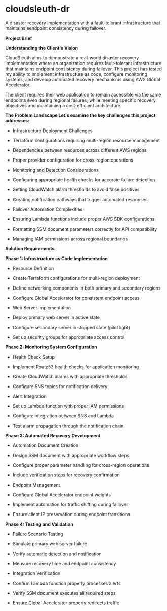 # cloudsleuth-dr
A disaster recovery implementation with a fault-tolerant infrastructure that maintains eendpoint consistency during failover.

**Project Brief**

**Understanding the Client's Vision**

CloudSleuth aims to demonstrate a real-world disaster recovery implementation where an organization requires fault-tolerant infrastructure that maintains endpoint consistency during failover. This project has tested my ability to implement infrastructure as code, configure monitoring systems, and develop automated recovery mechanisms using AWS Global Accelerator.

The client requires their web application to remain accessible via the same endpoints even during regional failures, while meeting specific recovery objectives and maintaining a cost-efficient architecture.

**The Problem Landscape
Let's examine the key challenges this project addresses:**

- Infrastructure Deployment Challenges

- Terraform configurations requiring multi-region resource management

- Dependencies between resources across different AWS regions

- Proper provider configuration for cross-region operations

- Monitoring and Detection Considerations

- Configuring appropriate health checks for accurate failure detection

- Setting CloudWatch alarm thresholds to avoid false positives

- Creating notification pathways that trigger automated responses

- Failover Automation Complexities

- Ensuring Lambda functions include proper AWS SDK configurations

- Formatting SSM document parameters correctly for API compatibility

- Managing IAM permissions across regional boundaries

**Solution Requirements**

**Phase 1: Infrastructure as Code Implementation**
- Resource Definition

- Create Terraform configurations for multi-region deployment

- Define networking components in both primary and secondary regions

- Configure Global Accelerator for consistent endpoint access

- Web Server Implementation

- Deploy primary web server in active state

- Configure secondary server in stopped state (pilot light)

- Set up security groups for appropriate access control

**Phase 2: Monitoring System Configuration**
- Health Check Setup

- Implement Route53 health checks for application monitoring

- Create CloudWatch alarms with appropriate thresholds

- Configure SNS topics for notification delivery

- Alert Integration

- Set up Lambda function with proper IAM permissions

- Configure integration between SNS and Lambda

- Test alarm propagation through the notification chain

**Phase 3: Automated Recovery Development**
- Automation Document Creation

- Design SSM document with appropriate workflow steps

- Configure proper parameter handling for cross-region operations

- Include verification steps for recovery confirmation

- Endpoint Management

- Configure Global Accelerator endpoint weights

- Implement automation for traffic shifting during failover

- Ensure client IP preservation during endpoint transitions

**Phase 4: Testing and Validation**
- Failure Scenario Testing

- Simulate primary web server failure

- Verify automatic detection and notification

- Measure recovery time and endpoint consistency

- Integration Verification

- Confirm Lambda function properly processes alerts

- Verify SSM document executes all required steps

- Ensure Global Accelerator properly redirects traffic

